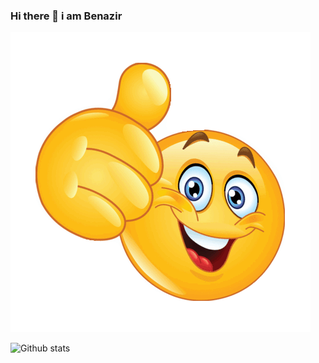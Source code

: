 ### Hi there 👋 i am Benazir
![](https://github.com/Be-create/Be-create/blob/main/YARz.gif)

![Github stats](https://github-readme-stats.vercel.app/api?username=Be-create&theme=highcontrast&show_icons=true&count_private=true)
